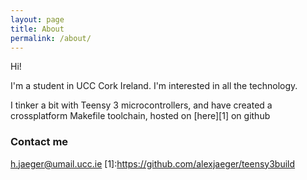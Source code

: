```yaml
---
layout: page
title: About
permalink: /about/
---
```


Hi!

I'm a student in UCC Cork Ireland. I'm interested in all the technology.

I tinker a bit with Teensy 3 microcontrollers, and have created a crossplatform Makefile toolchain, hosted on [here][1] on github



### Contact me

[h.jaeger@umail.ucc.ie](mailto:h.jaeger@umail.ucc.ie)
[1]:https://github.com/alexjaeger/teensy3build